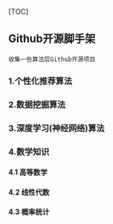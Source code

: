 [TOC]
## Github开源脚手架
``` 
收集一些算法层Github开源项目
```

### 1.个性化推荐算法


### 2.数据挖掘算法


### 3.深度学习(神经网络)算法


### 4.数学知识

#### 4.1 高等数学

#### 4.2 线性代数

#### 4.3 概率统计